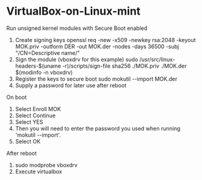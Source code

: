 # VirtualBox-on-Linux-mint
Run unsigned kernel modules with Secure Boot enabled

1. Create signing keys
openssl req -new -x509 -newkey rsa:2048 -keyout MOK.priv -outform DER -out MOK.der -nodes -days 36500 -subj "/CN=Descriptive name/"
2. Sign the module (vboxdrv for this example)
sudo /usr/src/linux-headers-$(uname -r)/scripts/sign-file sha256 ./MOK.priv ./MOK.der $(modinfo -n vboxdrv)
3. Register the keys to secure boot 
sudo mokutil --import MOK.der
4. Supply a password for later use after reboot

On boot
1. Select Enroll MOK
2. Select Continue
3. Select YES
4. Then you will need to enter the password you used when running 'mokutil --import'.
5. Select OK

After reboot
1. sudo modprobe vboxdrv
2. Execute virtualbox
